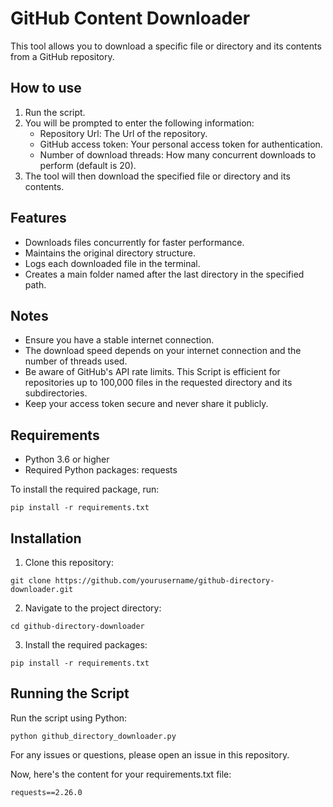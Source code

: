 # GitHub Content Downloader

This tool allows you to download a specific file or directory and its contents from a GitHub repository.

## How to use

1. Run the script.
2. You will be prompted to enter the following information:
   - Repository Url: The Url of the repository.
   - GitHub access token: Your personal access token for authentication.
   - Number of download threads: How many concurrent downloads to perform (default is 20).
3. The tool will then download the specified file or directory and its contents.

## Features

- Downloads files concurrently for faster performance.
- Maintains the original directory structure.
- Logs each downloaded file in the terminal.
- Creates a main folder named after the last directory in the specified path.

## Notes

- Ensure you have a stable internet connection.
- The download speed depends on your internet connection and the number of threads used.
- Be aware of GitHub's API rate limits. This Script is efficient for repositories up to 100,000 files in the requested directory and its subdirectories.
- Keep your access token secure and never share it publicly.

## Requirements

- Python 3.6 or higher
- Required Python packages: requests

To install the required package, run:

`pip install -r requirements.txt`

## Installation

1. Clone this repository:

`git clone https://github.com/yourusername/github-directory-downloader.git`

2. Navigate to the project directory:

`cd github-directory-downloader`

3. Install the required packages:

`pip install -r requirements.txt`

## Running the Script

Run the script using Python:

`python github_directory_downloader.py`

For any issues or questions, please open an issue in this repository.

Now, here's the content for your requirements.txt file:

`requests==2.26.0`
